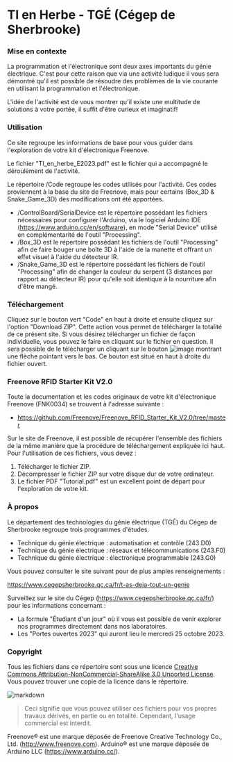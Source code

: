 # TI en Herbe - TGÉ (Cégep de Sherbrooke)

### Mise en contexte

La programmation et l'électronique sont deux axes importants du génie électrique. C'est pour cette raison que via une activité ludique il vous sera démontré qu'il est possible de résoudre des problèmes de la vie courante en utilisant la programmation et l'électronique.

L'idée de l'activité est de vous montrer qu'il existe une multitude de solutions à votre portée, il suffit d'être curieux et imaginatif!

### Utilisation

Ce site regroupe les informations de base pour vous guider dans l'exploration de votre kit d'électronique Freenove.

Le fichier "TI_en_herbe_E2023.pdf" est le fichier qui a accompagné le déroulement de l'activité.

Le répertoire /Code regroupe les codes utilisés pour l'activité. Ces codes proviennent à la base du site de Freenove, mais pour certains (Box_3D & Snake_Game_3D) des modifications ont été apportées.

* /ControlBoard/SerialDevice est le répertoire possédant les fichiers nécessaires pour configurer l'Arduino, via le logiciel Arduino IDE (https://www.arduino.cc/en/software), en mode "Serial Device" utilisé en complémentarité de l'outil "Processing".
* /Box_3D est le répertoire possédant les fichiers de l'outil "Processing" afin de faire bouger une boîte 3D à l'aide de la manette et offrant un effet visuel à l'aide du détecteur IR.
* /Snake_Game_3D est le répertoire possédant les fichiers de l'outil "Processing" afin de changer la couleur du serpent (3 distances par rapport au détecteur IR) pour qu'elle soit identique à la nourriture afin d'être mangé.

### Téléchargement

Cliquez sur le bouton vert "Code" en haut à droite et ensuite cliquez sur l'option "Download ZIP". Cette action vous permet de télécharger la totalité de ce présent site.
Si vous désirez télécharger un fichier de façon individuelle, vous pouvez le faire en cliquant sur le fichier en question. Il sera possible de le télécharger un cliquant sur le bouton ![image](https://github.com/tge-sherbrooke/TI_en_Herbe/assets/94009395/72d08491-b528-4d5e-9f62-f394338b8968)
 montrant une flèche pointant vers le bas. Ce bouton est situé en haut à droite du fichier ouvert.

### Freenove RFID Starter Kit V2.0

Toute la documentation et les codes originaux de votre kit d'électronique Freenove (FNK0034) se trouvent à l'adresse suivante : 

* https://github.com/Freenove/Freenove_RFID_Starter_Kit_V2.0/tree/master

Sur le site de Freenove, il est possible de récupérer l'ensemble des fichiers de la même manière que la procédure de téléchargement expliquée ici haut. Pour l'utilisation de ces fichiers, vous devez :

1. Télécharger le fichier ZIP.
2. Décompresser le fichier ZIP sur votre disque dur de votre ordinateur.
3. Le fichier PDF "Tutorial.pdf" est un excellent point de départ pour l'exploration de votre kit.

### À propos

Le département des technologies du génie électrique (TGÉ) du Cégep de Sherbrooke regroupe trois programmes d'études.

* Technique du génie électrique : automatisation et contrôle (243.D0)
* Technique du génie électrique : réseaux et télécommunications (243.F0)
* Technique du génie électrique : électronique programmable (243.G0)
   
Vous pouvez consulter le site suivant pour de plus amples renseignements :

https://www.cegepsherbrooke.qc.ca/fr/t-as-deja-tout-un-genie

Surveillez sur le site du Cégep (https://www.cegepsherbrooke.qc.ca/fr/) pour les informations concernant :

* La formule "Étudiant d'un jour" où il vous est possible de venir explorer nos programmes directement dans nos laboratoires.
* Les "Portes ouvertes 2023" qui auront lieu le mercredi 25 octobre 2023.

### Copyright

Tous les fichiers dans ce répertoire sont sous une licence [Creative Commons Attribution-NonCommercial-ShareAlike 3.0 Unported License](http://creativecommons.org/licenses/by-nc-sa/3.0/).
Vous pouvez trouver une copie de la licence dans le répertoire.

![markdown](https://i.creativecommons.org/l/by-nc-sa/3.0/88x31.png)

> Ceci signifie que vous pouvez utiliser ces fichiers pour vos propres travaux dérivés, en partie ou en totalité. Cependant, l'usage commercial est interdit.

Freenove® est une marque déposée de Freenove Creative Technology Co., Ltd. (http://www.freenove.com).
Arduino® est une marque déposée de Arduino LLC (https://www.arduino.cc/).
